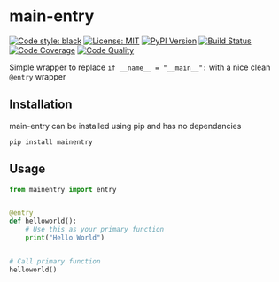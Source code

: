 

# main-entry


[![Code style: black](https://img.shields.io/badge/code%20style-black-000000.svg)](https://github.com/psf/black)
[![License: MIT](https://img.shields.io/badge/License-MIT-yellow.svg)](https://opensource.org/licenses/MIT)
[![PyPI Version][pypi-image]][pypi-url]
[![Build Status][build-image]][build-url]
[![Code Coverage][coverage-image]][coverage-url]
[![Code Quality][quality-image]][quality-url]

[pypi-image]: https://img.shields.io/pypi/v/podsearch
[pypi-url]: https://pypi.org/project/mainentry/
[build-image]: https://github.com/fanoway/main-entry/actions/workflows/build.yml/badge.svg
[build-url]: https://github.com/fanoway/main-entry/actions/workflows/build.yml
[coverage-image]: https://codecov.io/gh/fanoway/main-entry/branch/main/graph/badge.svg
[coverage-url]: https://codeclimate.com/github/fanoway/main-entry/maintainability
[quality-image]: https://api.codeclimate.com/v1/badges/49aeb04337c28d1b1016/maintainabilit
[quality-url]: https://codeclimate.com/github/fanoway/main-entry

Simple wrapper to replace `if __name__ = "__main__":` with a nice clean `@entry` wrapper

## Installation

main-entry can be installed using pip and has no dependancies

```
pip install mainentry
```

## Usage

```python
from mainentry import entry


@entry
def helloworld():
    # Use this as your primary function
    print("Hello World")


# Call primary function
helloworld()


```


